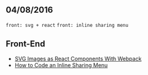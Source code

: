 04/08/2016
----------

`front: svg + react` `front: inline sharing menu`

## Front-End

- [SVG Images as React Components With Webpack](https://diessi.ca/blog/svg-images-as-react-components-with-webpack/)
- [How to Code an Inline Sharing Menu](http://webdesign.tutsplus.com/tutorials/how-to-code-an-inline-sharing-menu--cms-26933)
